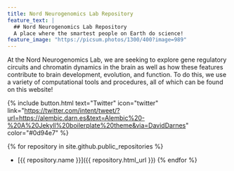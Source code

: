 ```yaml
---
title: Nord Neurogenomics Lab Repository
feature_text: |
  ## Nord Neurogenomics Lab Repository
  A place where the smartest people on Earth do science!
feature_image: "https://picsum.photos/1300/400?image=989"
---
```

At the Nord Neurogenomics Lab, we are seeking to explore gene regulatory circuits and chromatin dynamics in the brain as well as how these features contribute to brain development, evolution, and function. To do this, we use a variety of computational tools and procedures, all of which can be found on this website! 

{% include button.html text="Twitter" icon="twitter" link="https://twitter.com/intent/tweet/?url=https://alembic.darn.es&text=Alembic%20-%20A%20Jekyll%20boilerplate%20theme&via=DavidDarnes" color="#0d94e7" %} 

{% for repository in site.github.public_repositories %}
  * [{{ repository.name }}]({{ repository.html_url }})
{% endfor %}


















